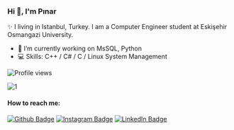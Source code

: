 ### Hi 👋, I'm Pınar

✨ I living in Istanbul, Turkey. I am a Computer Engineer student at Eskişehir Osmangazi University.

- 🌱 I’m currently working on MsSQL, Python
- 💻 Skills: C++ / C# / C / Linux System Management

![Profile views](https://gpvc.arturio.dev/pinarkizilarslan)

![1](https://github-readme-stats.vercel.app/api/top-langs/?username=pinarkizilarslan&theme=blue-white)

#### How to reach me:
[![Github Badge](https://img.shields.io/badge/-Github-000?style=quare&labelColor=000&logo=Github&logoColor=white&link=link)](https://github.com/pinarkizilarslan) 
[![Instagram Badge](https://img.shields.io/badge/-Instagram-C13584?style=flat-quare&labelColor=000&logo=instagram&logoColor=white&link=link)](https://www.instagram.com/pinarkzlrsln/) 
[![LinkedIn Badge](https://img.shields.io/badge/-LinkedIn-000?style=flat-quare&labelColor=000&logo=LinkedIn&logoColor=white&link=link)](https://www.linkedin.com/in/p%C4%B1nar-k%C4%B1z%C4%B1larslan/)
